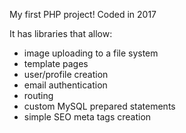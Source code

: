My first PHP project! Coded in 2017

It has libraries that allow:
  - image uploading to a file system
  - template pages
  - user/profile creation
  - email authentication
  - routing
  - custom MySQL prepared statements
  - simple SEO meta tags creation
